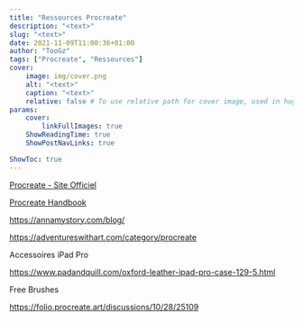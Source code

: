 ```yaml
---
title: "Ressources Procreate"
description: "<text>"
slug: "<text>"
date: 2021-11-09T11:00:36+01:00
author: "TooGz"
tags: ["Procreate", "Ressources"]
cover:
    image: img/cover.png
    alt: "<text>"
    caption: "<text>"
    relative: false # To use relative path for cover image, used in hugo Page-bundles
params:
    cover:
        linkFullImages: true
    ShowReadingTime: true
    ShowPostNavLinks: true

ShowToc: true
---
```


[Procreate - Site Officiel](https://procreate.art/ipad)

[Procreate Handbook](https://procreate.art/handbook/procreate/introduction/)

https://annamystory.com/blog/

https://adventureswithart.com/category/procreate


Accessoires iPad Pro

https://www.padandquill.com/oxford-leather-ipad-pro-case-129-5.html


Free Brushes

https://folio.procreate.art/discussions/10/28/25109